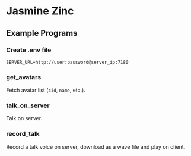 # Jasmine Zinc

## Example Programs
### Create .env file
```env
SERVER_URL=http://user:password@server_ip:7180
```
### get_avatars
Fetch avatar list (`cid`, `name`, etc.).

### talk_on_server
Talk on server.

### record_talk
Record a talk voice on server, download as a wave file and play on client.
